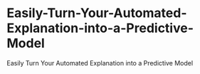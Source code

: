 # Easily-Turn-Your-Automated-Explanation-into-a-Predictive-Model
Easily Turn Your Automated Explanation into a Predictive Model
